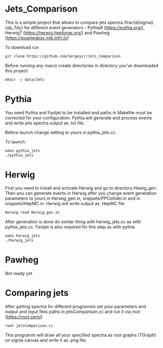 # Jets_Comparison

This is a simple project that allows to compare jets spectra /frac{d/sigma}{dp_Tdy} for different event generators - Pythia8 (https://pythia.org/), Herwig7 (https://herwig.hepforge.org/) and Pawheg (https://powhegbox.mib.infn.it/)

To download run

```sh
git clone https://github.com/Sergeyir/Jets_Comparison
```

Before running any macro create directories in directory you've downloaded this project

```sh
mkdir -p data/Jets
```

# Pythia

You need Pythia and Fastjet to be installed and paths in Makefile must be corrected for your configuration. Pythia will generate and process events and write jets spectra output as .txt file.

Before launch change setting to yours in pythia_jets.cc.

To launch:

```sh
make pythia_jets
./pythia_jets
```

# Herwig

First you need to install and activate Herwig and go to directory Hewig_gen. Then you can generate events in Herwig after you change event genetation parameters to yours in Herwig_gen.in, snippets/PPCollider.in and in snippets/HepMC.in. Herwig will write output as .HepMC file

```sh
Herwig read Herwig_gen.in
```

After generation is done do similar thing with herwig_jets.cc as with pythia_jets.cc. Fastjet is also required for this step as with pythia

```sh
make herwig_jets
./herwig_jets
```

# Pawheg

Not ready yet

# Comparing jets

After getting spectra for different programms set your parameters and output and input files paths in jetsComparison.cc and run it via root (https://root.cern/)

```sh
root jetsComparison.cc
```

This programm will draw all your specified spectra as root graphs (TGraph) on signle canvas and write it as .png file.
